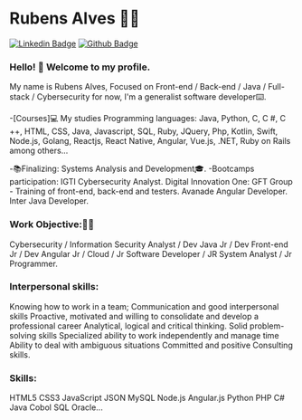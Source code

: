 

<!--
### Hi there 👋
**Rubensrma/Rubensrma** is a ✨ _special_ ✨ repository because its `README.md` (this file) appears on your GitHub profile.

Here are some ideas to get you started:

- 🔭 I’m currently working on ...
- 🌱 I’m currently learning ...
- 👯 I’m looking to collaborate on ...
- 🤔 I’m looking for help with ...
- 💬 Ask me about ...
- 📫 How to reach me: ...
- 😄 Pronouns: ...
- ⚡ Fun fact: ...
-->

# Rubens Alves :man_technologist:

[![Linkedin Badge](https://img.shields.io/badge/-LinkedIn-blue?style=flat-square&logo=Linkedin&logoColor=white&link=https://www.linkedin.com/in/rubens-martins-alves-22b913158/)](https://www.linkedin.com/in/rubens-martins-alves-22b913158/)
[![Github Badge](https://img.shields.io/badge/-Github-000?style=flat-square&logo=Github&logoColor=white&link=https://github.com/Rubensrma)](https://github.com/Rubensrma)

### Hello! 👋 Welcome to my profile.

 My name is Rubens Alves, Focused on Front-end / Back-end / Java / Full-stack / Cybersecurity for now, I'm a generalist software developer⌨️.

-[Courses]💻 My studies Programming languages: Java, Python, C, C #, C ++, HTML, CSS, Java,
 Javascript, SQL, Ruby, JQuery, Php, Kotlin, Swift, Node.js, Golang, Reactjs, React Native,
 Angular, Vue.js, .NET, Ruby on Rails among others...

-📚Finalizing: Systems Analysis and Development🎓.
-Bootcamps participation: IGTI Cybersecurity Analyst.
 Digital Innovation One: GFT Group - Training of front-end, back-end and
 testers.
 Avanade Angular Developer.
 Inter Java Developer.

### Work Objective:👨‍💻
 Cybersecurity / Information Security Analyst / Dev Java Jr / Dev Front-end Jr / Dev
 Angular Jr / Cloud / Jr Software Developer / JR System Analyst / Jr Programmer.

### Interpersonal skills:

Knowing how to work in a team;
Communication and good interpersonal skills
Proactive, motivated and willing to consolidate and develop a professional career
Analytical, logical and critical thinking.
Solid problem-solving skills
Specialized ability to work independently and manage time
Ability to deal with ambiguous situations
Committed and positive
Consulting skills.

### Skills:
HTML5 CSS3 JavaScript JSON MySQL Node.js Angular.js 
Python PHP C# Java Cobol SQL Oracle...












